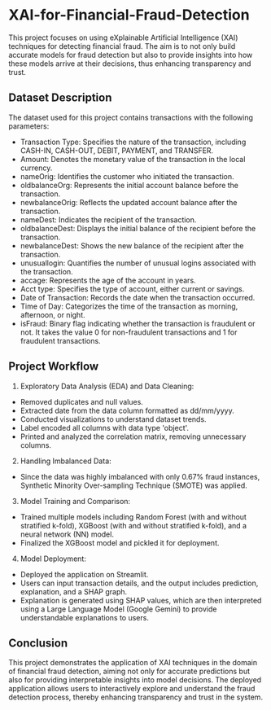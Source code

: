 # XAI-for-Financial-Fraud-Detection
This project focuses on using eXplainable Artificial Intelligence (XAI) techniques for detecting financial fraud. The aim is to not only build accurate models for fraud detection but also to provide insights into how these models arrive at their decisions, thus enhancing transparency and trust.

## Dataset Description
The dataset used for this project contains transactions with the following parameters:
- Transaction Type: Specifies the nature of the transaction, including CASH-IN, CASH-OUT, DEBIT, PAYMENT, and TRANSFER.
- Amount: Denotes the monetary value of the transaction in the local currency.
- nameOrig: Identifies the customer who initiated the transaction.
- oldbalanceOrg: Represents the initial account balance before the transaction.
- newbalanceOrig: Reflects the updated account balance after the transaction.
- nameDest: Indicates the recipient of the transaction.
- oldbalanceDest: Displays the initial balance of the recipient before the transaction.
- newbalanceDest: Shows the new balance of the recipient after the transaction.
- unusuallogin: Quantifies the number of unusual logins associated with the transaction.
- accage: Represents the age of the account in years.
- Acct type: Specifies the type of account, either current or savings.
- Date of Transaction: Records the date when the transaction occurred.
- Time of Day: Categorizes the time of the transaction as morning, afternoon, or night.
- isFraud: Binary flag indicating whether the transaction is fraudulent or not. It takes the value 0 for non-fraudulent transactions and 1 for fraudulent transactions.


## Project Workflow
1. Exploratory Data Analysis (EDA) and Data Cleaning:
- Removed duplicates and null values.
- Extracted date from the data column formatted as dd/mm/yyyy.
- Conducted visualizations to understand dataset trends.
- Label encoded all columns with data type 'object'.
- Printed and analyzed the correlation matrix, removing unnecessary columns.
2. Handling Imbalanced Data:
- Since the data was highly imbalanced with only 0.67% fraud instances, Synthetic Minority Over-sampling Technique (SMOTE) was applied.
3. Model Training and Comparison:
- Trained multiple models including Random Forest (with and without stratified k-fold), XGBoost (with and without stratified k-fold), and a neural network (NN) model.
- Finalized the XGBoost model and pickled it for deployment.
4. Model Deployment:
- Deployed the application on Streamlit.
- Users can input transaction details, and the output includes prediction, explanation, and a SHAP graph.
- Explanation is generated using SHAP values, which are then interpreted using a Large Language Model (Google Gemini) to provide understandable explanations to users.

## Conclusion
This project demonstrates the application of XAI techniques in the domain of financial fraud detection, aiming not only for accurate predictions but also for providing interpretable insights into model decisions. The deployed application allows users to interactively explore and understand the fraud detection process, thereby enhancing transparency and trust in the system.